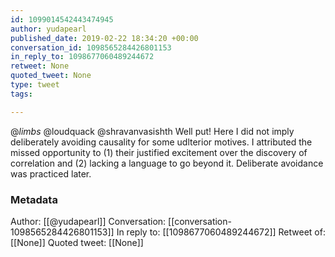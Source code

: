 ```yaml
---
id: 1099014542443474945
author: yudapearl
published_date: 2019-02-22 18:34:20 +00:00
conversation_id: 1098565284426801153
in_reply_to: 1098677060489244672
retweet: None
quoted_tweet: None
type: tweet
tags:

---
```


@_limbs_ @loudquack @shravanvasishth Well put! Here I did not imply deliberately avoiding causality for some udlterior motives. I attributed the missed opportunity to (1) their justified excitement over the discovery of correlation and (2) lacking a language to go beyond it. Deliberate avoidance was practiced later.

### Metadata

Author: [[@yudapearl]]
Conversation: [[conversation-1098565284426801153]]
In reply to: [[1098677060489244672]]
Retweet of: [[None]]
Quoted tweet: [[None]]
